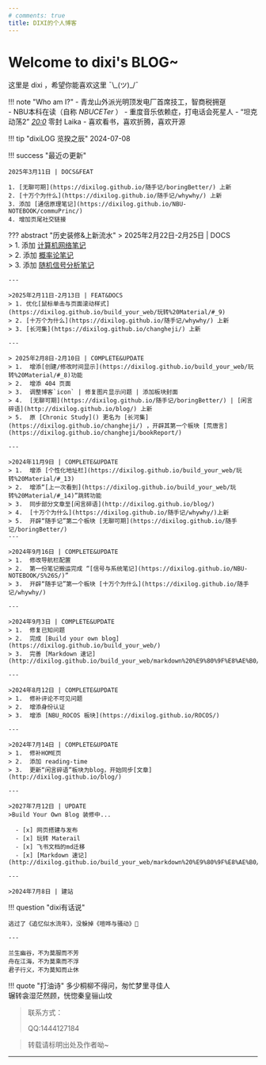 ```yaml
---
# comments: true
title: DIXI的个人博客
---
```



# Welcome to dixi's BLOG~

<div id="progress-container">
  <div id="progress-bar"></div>
</div>


这里是 dixi ，希望你能喜欢这里 ¯\\\_(ツ)_/¯

!!! note "Who am I?"
    - 青龙山外派光明顶发电厂首席技工，智商税拥趸  
    - NBU本科在读（自称 *NBUCETer* ）
    - 重度音乐依赖症，打电话会死星人
    - “坦克动荡2” *<u>20:0</u>* 零封 Laika
    - 喜欢看书，喜欢折腾，喜欢开源

!!! tip "dixiLOG 览揆之辰"
    2024-07-08

!!! success "最近の更新"
    
    2025年3月11日 | DOCS&FEAT

    1. [无聊可期](https://dixilog.github.io/随手记/boringBetter/) 上新  
    2. [十万个为什么](https://dixilog.github.io/随手记/whywhy/) 上新  
    3. 添加 [通信原理笔记](https://dixilog.github.io/NBU-NOTEBOOK/commuPrinc/)  
    4. 增加页尾社交链接
 

??? abstract "历史装修&上新流水"
    > 2025年2月22日-2月25日 | DOCS  
    > 1. 添加 [计算机网络笔记](https://dixilog.github.io/NBU-NOTEBOOK/computerNetwork/)  
    > 2. 添加 [概率论笔记](https://dixilog.github.io/NBU-NOTEBOOK/probabilityTheory/)  
    > 3. 添加 [随机信号分析笔记](https://dixilog.github.io/NBU-NOTEBOOK/RanSigAnalysis/)  

    ---

    >2025年2月11日-2月13日 | FEAT&DOCS  
    > 1. 优化[鼠标单击与页面滚动样式](https://dixilog.github.io/build_your_web/玩转%20Material/#_9)  
    > 2. [十万个为什么](https://dixilog.github.io/随手记/whywhy/) 上新  
    > 3. [长河集](https://dixilog.github.io/changheji/) 上新

    ---

    > 2025年2月8日-2月10日 | COMPLETE&UPDATE  
    > 1.  增添[创建/修改时间显示](https://dixilog.github.io/build_your_web/玩转%20Material/#_8)功能  
    > 2.  增添 404 页面      
    > 3.  调整博客`icon` | 修复图片显示问题 | 添加板块封面    
    > 4.  [无聊可期](https://dixilog.github.io/随手记/boringBetter/) | [闲言碎语](http://dixilog.github.io/blog/) 上新      
    > 5.  原 [Chronic Study]() 更名为 [长河集](https://dixilog.github.io/changheji/) ，开辟其第一个板块 [荒唐言](https://dixilog.github.io/changheji/bookReport/)    

    ---

    >2024年11月9日 | COMPLETE&UPDATE  
    > 1.  增添 [个性化地址栏](https://dixilog.github.io/build_your_web/玩转%20Material/#_13)  
    > 2.  增添“[上一次看到](https://dixilog.github.io/build_your_web/玩转%20Material/#_14)”跳转功能  
    > 3.  同步部分文章至[闲言碎语](http://dixilog.github.io/blog/)   
    > 4.  [十万个为什么](https://dixilog.github.io/随手记/whywhy/)上新  
    > 5.  开辟“随手记”第二个板块 [无聊可期](https://dixilog.github.io/随手记/boringBetter/)  
    ---

    >2024年9月16日 | COMPLETE&UPDATE  
    > 1.  修改导航栏配置   
    > 2.  第一份笔记搬运完成 “[信号与系统笔记](https://dixilog.github.io/NBU-NOTEBOOK/S%26S/)”  
    > 3.  开辟“随手记”第一个板块 [十万个为什么](https://dixilog.github.io/随手记/whywhy/)  

    ---    

    >2024年9月3日 | COMPLETE&UPDATE  
    > 1.  修复已知问题   
    > 2.  完成 [Build your own blog](https://dixilog.github.io/build_your_web/)  
    > 3.  完善 [Markdown 速记](http://dixilog.github.io/build_your_web/markdown%20%E9%80%9F%E8%AE%B0/) 

    ---

    >2024年8月12日 | COMPLETE&UPDATE  
    > 1.  修补评论不可见问题  
    > 2.  增添身份认证  
    > 3.  增添 [NBU_ROCOS 板块](https://dixilog.github.io/ROCOS/)

    ---
    
    >2024年7月14日 | COMPLETE&UPDATE  
    > 1.  修补HOME页  
    > 2.  添加 reading-time  
    > 3.  更新“闲言碎语”板块为blog，开始同步[文章](http://dixilog.github.io/blog/)

    ---

    >2027年7月12日 | UPDATE  
    >Build Your Own Blog 装修中...

      - [x] 网页搭建与发布
      - [x] 玩转 Materail 
      - [x] 飞书文档的md迁移 
      - [x] [Markdown 速记](http://dixilog.github.io/build_your_web/markdown%20%E9%80%9F%E8%AE%B0/)  

    ---
    
    >2024年7月8日 | 建站 

!!! question "dixi有话说"

    逃过了《追忆似水流年》，没躲掉《喧哗与骚动》🥲

    ---

    兰生幽谷，不为莫服而不芳  
    舟在江海，不为莫乘而不浮  
    君子行义，不为莫知而止休 



!!! quote "打油诗"
    多少桐柳不得问，匆忙梦里寻佳人  
    辗转衾湿茫然顾，恍惚秦皇骊山坟
    
> 联系方式：
> 
> QQ:1444127184  
> 

> 转载请标明出处及作者呦~

---


<!-- Giscus 评论功能 -->
<div id="giscus-container"></div>

<script src="https://giscus.app/client.js"
        data-repo="dixiLOG/dixiLOG.github.io"
        data-repo-id="R_kgDOMSVlpg"
        data-category="Announcements"
        data-category-id="DIC_kwDOMSVlps4CgoIQ"
        data-mapping="pathname"
        data-strict="0"
        data-reactions-enabled="0"    
        data-emit-metadata="0"
        data-input-position="bottom"
        data-theme="preferred_color_scheme"
        data-lang="zh-CN"
        crossorigin="anonymous"
        async>
</script>

<script>
    document.addEventListener("DOMContentLoaded", function() {
        var feedbackSection = document.querySelector('md-feedback'); // 确保选择器正确
        var giscusContainer = document.querySelector('#giscus-container');

        if (feedbackSection && giscusContainer) {
            // 调试输出
            console.log('Feedback section found:', feedbackSection);
            console.log('Giscus container found:', giscusContainer);

            // 确保 feedbackSection 在页面中
            if (feedbackSection.parentNode) {
                feedbackSection.parentNode.appendChild(giscusContainer); // 尝试 appendChild
            }
        } else {
            console.log('Feedback section or Giscus container not found.');
        }

        // 设置初始主题
        var palette = __md_get("__palette");
        var theme = palette && palette.color.scheme === "slate" ? "dark" : "light";
        var giscusScript = document.querySelector("#giscus-container script");
        if (giscusScript) {
            giscusScript.setAttribute("data-theme", theme);
        }

        // 注册主题切换事件
        var paletteToggle = document.querySelector("[data-md-component=palette]");
        if (paletteToggle) {
            paletteToggle.addEventListener("change", function() {
                var newPalette = __md_get("__palette");
                var newTheme = newPalette && newPalette.color.scheme === "slate" ? "dark_dimmed" : "light_high_contrast";
                // 主题颜色
                // | 'light'
                // | 'light_high_contrast'
                // | 'light_protanopia'
                // | 'dark'
                // | 'dark_high_contrast'
                // | 'dark_protanopia'
                // | 'dark_dimmed'
                // | 'transparent_dark'

                // 更新 Giscus 评论主题
                var giscusFrame = document.querySelector("iframe.giscus-frame");
                if (giscusFrame) {
                    giscusFrame.contentWindow.postMessage(
                        { giscus: { setConfig: { theme: newTheme } } },
                        "https://giscus.app"
                    );
                }

            });
        }
    });
</script>

